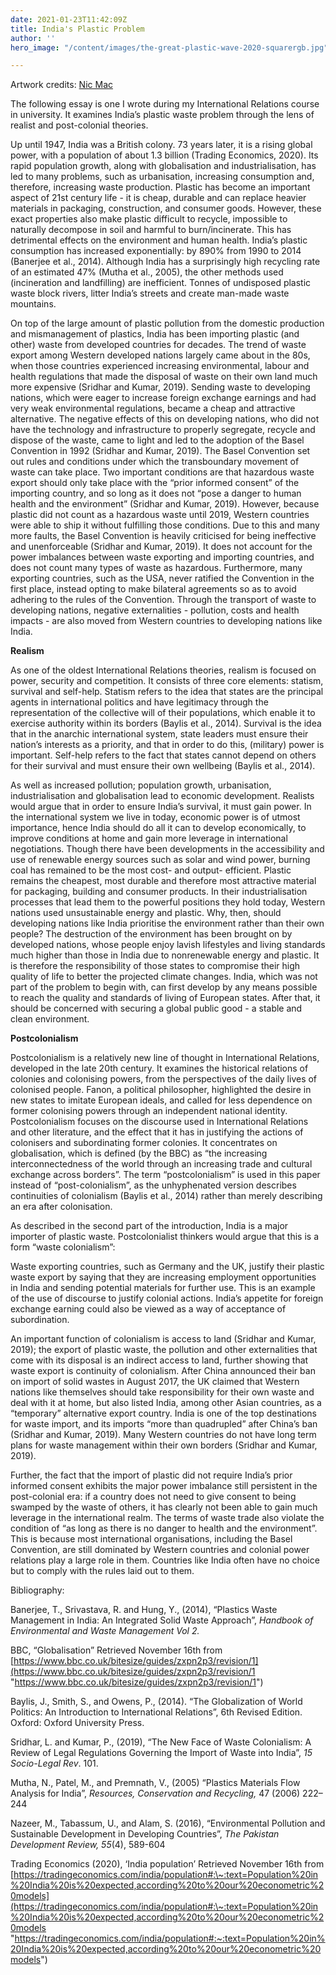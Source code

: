 ```yaml
---
date: 2021-01-23T11:42:09Z
title: India's Plastic Problem
author: ''
hero_image: "/content/images/the-great-plastic-wave-2020-squarergb.jpg"

---
```

Artwork credits: [Nic Mac](https://www.nicmacillustration.com/thegreatplasticwave)

The following essay is one I wrote during my International Relations course in university. It examines India’s plastic waste problem through the lens of realist and post-colonial theories.

Up until 1947, India was a British colony. 73 years later, it is a rising global power, with a population of about 1.3 billion (Trading Economics, 2020). Its rapid population growth, along with globalisation and industrialisation, has led to many problems, such as urbanisation, increasing consumption and, therefore, increasing waste production. Plastic has become an important aspect of 21st century life - it is cheap, durable and can replace heavier materials in packaging, construction, and consumer goods. However, these exact properties also make plastic difficult to recycle, impossible to naturally decompose in soil and harmful to burn/incinerate. This has detrimental effects on the environment and human health. India’s plastic consumption has increased exponentially: by 890% from 1990 to 2014 (Banerjee et al., 2014). Although India has a surprisingly high recycling rate of an estimated 47% (Mutha et al., 2005), the other methods used (incineration and landfilling) are inefficient. Tonnes of undisposed plastic waste block rivers, litter India’s streets and create man-made waste mountains.

On top of the large amount of plastic pollution from the domestic production and mismanagement of plastics, India has been importing plastic (and other) waste from developed countries for decades. The trend of waste export among Western developed nations largely came about in the 80s, when those countries experienced increasing environmental, labour and health regulations that made the disposal of waste on their own land much more expensive (Sridhar and Kumar, 2019). Sending waste to developing nations, which were eager to increase foreign exchange earnings and had very weak environmental regulations, became a cheap and attractive alternative. The negative effects of this on developing nations, who did not have the technology and infrastructure to properly segregate, recycle and dispose of the waste, came to light and led to the adoption of the Basel Convention in 1992 (Sridhar and Kumar, 2019). The Basel Convention set out rules and conditions under which the transboundary movement of waste can take place. Two important conditions are that hazardous waste export should only take place with the “prior informed consent” of the importing country, and so long as it does not “pose a danger to human health and the environment” (Sridhar and Kumar, 2019). However, because plastic did not count as a hazardous waste until 2019, Western countries were able to ship it without fulfilling those conditions. Due to this and many more faults, the Basel Convention is heavily criticised for being ineffective and unenforceable (Sridhar and Kumar, 2019). It does not account for the power imbalances between waste exporting and importing countries, and does not count many types of waste as hazardous. Furthermore, many exporting countries, such as the USA, never ratified the Convention in the first place, instead opting to make bilateral agreements so as to avoid adhering to the rules of the Convention. Through the transport of waste to developing nations, negative externalities - pollution, costs and health impacts - are also moved from Western countries to developing nations like India.

**Realism**

As one of the oldest International Relations theories, realism is focused on power, security and competition. It consists of three core elements: statism, survival and self-help. Statism refers to the idea that states are the principal agents in international politics and have legitimacy through the representation of the collective will of their populations, which enable it to exercise authority within its borders (Baylis et al., 2014). Survival is the idea that in the anarchic international system, state leaders must ensure their nation’s interests as a priority, and that in order to do this, (military) power is important. Self-help refers to the fact that states cannot depend on others for their survival and must ensure their own wellbeing (Baylis et al., 2014).

As well as increased pollution; population growth, urbanisation, industrialisation and globalisation lead to economic development. Realists would argue that in order to ensure India’s survival, it must gain power. In the international system we live in today, economic power is of utmost importance, hence India should do all it can to develop economically, to improve conditions at home and gain more leverage in international negotiations. Though there have been developments in the accessibility and use of renewable energy sources such as solar and wind power, burning coal has remained to be the most cost- and output- efficient. Plastic remains the cheapest, most durable and therefore most attractive material for packaging, building and consumer products. In their industrialisation processes that lead them to the powerful positions they hold today, Western nations used unsustainable energy and plastic. Why, then, should developing nations like India prioritise the environment rather than their own people? The destruction of the environment has been brought on by developed nations, whose people enjoy lavish lifestyles and living standards much higher than those in India due to nonrenewable energy and plastic. It is therefore the responsibility of those states to compromise their high quality of life to better the projected climate changes. India, which was not part of the problem to begin with, can first develop by any means possible to reach the quality and standards of living of European states. After that, it should be concerned with securing a global public good - a stable and clean environment.

**Postcolonialism**

Postcolonialism is a relatively new line of thought in International Relations, developed in the late 20th century. It examines the historical relations of colonies and colonising powers, from the perspectives of the daily lives of colonised people. Fanon, a political philosopher, highlighted the desire in new states to imitate European ideals, and called for less dependence on former colonising powers through an independent national identity. Postcolonialism focuses on the discourse used in International Relations and other literature, and the effect that it has in justifying the actions of colonisers and subordinating former colonies. It concentrates on globalisation, which is defined (by the BBC) as “the increasing interconnectedness of the world through an increasing trade and cultural exchange across borders”. The term “postcolonialism” is used in this paper instead of “post-colonialism”, as the unhyphenated version describes continuities of colonialism (Baylis et al., 2014) rather than merely describing an era after colonisation.

As described in the second part of the introduction, India is a major importer of plastic waste. Postcolonialist thinkers would argue that this is a form “waste colonialism”:

Waste exporting countries, such as Germany and the UK, justify their plastic waste export by saying that they are increasing employment opportunities in India and sending potential materials for further use. This is an example of the use of discourse to justify colonial actions. India’s appetite for foreign exchange earning could also be viewed as a way of acceptance of subordination.

An important function of colonialism is access to land (Sridhar and Kumar, 2019); the export of plastic waste, the pollution and other externalities that come with its disposal is an indirect access to land, further showing that waste export is continuity of colonialism. After China announced their ban on import of solid wastes in August 2017, the UK claimed that Western nations like themselves should take responsibility for their own waste and deal with it at home, but also listed India, among other Asian countries, as a “temporary” alternative export country. India is one of the top destinations for waste import, and its imports “more than quadrupled” after China’s ban (Sridhar and Kumar, 2019). Many Western countries do not have long term plans for waste management within their own borders (Sridhar and Kumar, 2019).

Further, the fact that the import of plastic did not require India’s prior informed consent exhibits the major power imbalance still persistent in the post-colonial era: if a country does not need to give consent to being swamped by the waste of others, it has clearly not been able to gain much leverage in the international realm. The terms of waste trade also violate the condition of “as long as there is no danger to health and the environment”. This is because most international organisations, including the Basel Convention, are still dominated by Western countries and colonial power relations play a large role in them. Countries like India often have no choice but to comply with the rules laid out to them.

Bibliography:

Banerjee, T., Srivastava, R. and Hung, Y., (2014), “Plastics Waste Management in India: An Integrated Solid Waste Approach”, _Handbook of Environmental and Waste Management Vol 2._

BBC, “Globalisation” Retrieved November 16th from [https://www.bbc.co.uk/bitesize/guides/zxpn2p3/revision/1](https://www.bbc.co.uk/bitesize/guides/zxpn2p3/revision/1 "https://www.bbc.co.uk/bitesize/guides/zxpn2p3/revision/1")

Baylis, J., Smith, S., and Owens, P., (2014). “The Globalization of World Politics: An Introduction to International Relations”, 6th Revised Edition. Oxford: Oxford University Press.

Sridhar, L. and Kumar, P., (2019), “The New Face of Waste Colonialism: A Review of Legal Regulations Governing the Import of Waste into India”, _15 Socio-Legal Rev_. 101.

Mutha, N., Patel, M., and Premnath, V., (2005) “Plastics Materials Flow Analysis for India”, _Resources, Conservation and Recycling,_ 47 (2006) 222–244

Nazeer, M., Tabassum, U., and Alam, S. (2016), “Environmental Pollution and Sustainable Development in Developing Countries”, _The Pakistan Development Review,_ _55_(4), 589-604

Trading Economics (2020), ‘India population’ Retrieved November 16th from [https://tradingeconomics.com/india/population#:\~:text=Population%20in%20India%20is%20expected,according%20to%20our%20econometric%20models](https://tradingeconomics.com/india/population#:\~:text=Population%20in%20India%20is%20expected,according%20to%20our%20econometric%20models "https://tradingeconomics.com/india/population#:~:text=Population%20in%20India%20is%20expected,according%20to%20our%20econometric%20models")
